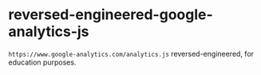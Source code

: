 # reversed-engineered-google-analytics-js
`https://www.google-analytics.com/analytics.js` reversed-engineered, for education purposes.
